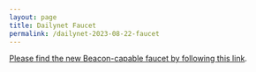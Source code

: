 ```yaml
---
layout: page
title: Dailynet Faucet
permalink: /dailynet-2023-08-22-faucet
---
```


[Please find the new Beacon-capable faucet by following this link](https://faucet.dailynet-2023-08-22.teztnets.xyz).
